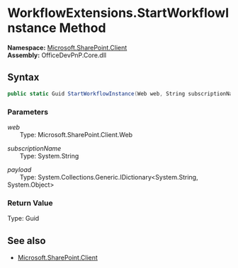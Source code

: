 # WorkflowExtensions.StartWorkflowInstance Method  
  

**Namespace:** [Microsoft.SharePoint.Client](Microsoft.SharePoint.Client.md)  
**Assembly:** OfficeDevPnP.Core.dll  
## Syntax
```C#
public static Guid StartWorkflowInstance(Web web, String subscriptionName, IDictionary<String, Object> payload)
```
### Parameters
*web*  
&emsp;&emsp;Type: Microsoft.SharePoint.Client.Web  

*subscriptionName*  
&emsp;&emsp;Type: System.String  

*payload*  
&emsp;&emsp;Type: System.Collections.Generic.IDictionary<System.String, System.Object>  

### Return Value
Type: Guid  

## See also
- [Microsoft.SharePoint.Client](Microsoft.SharePoint.Client.md)
